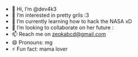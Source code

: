 - 👋 Hi, I’m @dev4k3
- 👀 I’m interested in pretty grils :3
- 🌱 I’m currently learning how to hack the NASA xD
- 💞️ I’m looking to collaborate on her future :
- 📫 Reach me on zeokabcd@gmail.com
- 😄 Pronouns: mg
- ⚡ Fun fact: mama lover

<!---
dev4k3/dev4k3 is a ✨ special ✨ repository because its `README.md` (this file) appears on your GitHub profile.
You can click the Preview link to take a look at your changes.
--->

